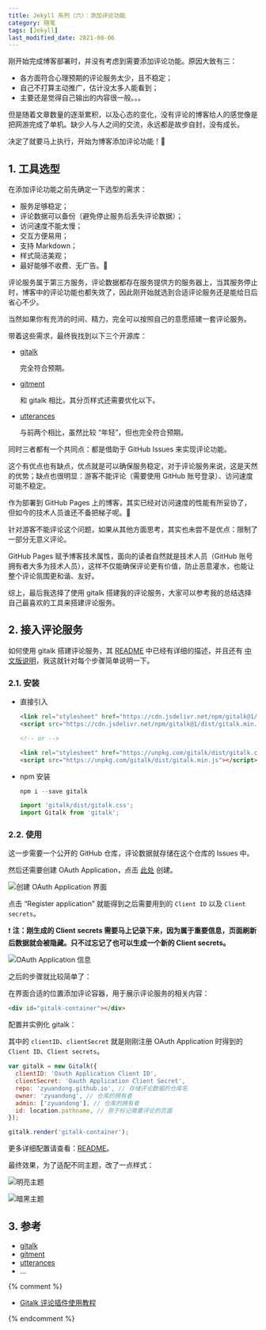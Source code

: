 ```yaml
---
title: Jekyll 系列（六）：添加评论功能
category: 随笔
tags: [Jekyll]
last_modified_date: 2021-08-06
---
```


刚开始完成博客部署时，并没有考虑到需要添加评论功能。原因大致有三：

- 各方面符合心理预期的评论服务太少，且不稳定；
- 自己不打算主动推广，估计没太多人能看到；
- 主要还是觉得自己输出的内容很一般。。。

但是随着文章数量的逐渐累积，以及心态的变化，没有评论的博客给人的感觉像是把网游完成了单机。缺少人与人之间的交流，永远都是故步自封，没有成长。

决定了就要马上执行，开始为博客添加评论功能！🚀

## 1. 工具选型

在添加评论功能之前先确定一下选型的需求：

- 服务足够稳定；
- 评论数据可以备份（避免停止服务后丢失评论数据）；
- 访问速度不能太慢；
- 交互方便易用；
- 支持 Markdown；
- 样式简洁美观；
- 最好能够不收费、无广告。🌚

评论服务属于第三方服务，评论数据都存在服务提供方的服务器上，当其服务停止时，博客中的评论功能也都失效了，因此刚开始就选到合适评论服务还是能给日后省心不少。

当然如果你有充沛的时间、精力，完全可以按照自己的意愿搭建一套评论服务。

带着这些需求，最终我找到以下三个开源库：

- [gitalk](https://github.com/gitalk/gitalk)

  完全符合预期。

- [gitment](https://github.com/imsun/gitment)

  和 gitalk 相比，其分页样式还需要优化以下。

- [utterances](https://github.com/utterance/utterances)

  与前两个相比，虽然比较 “年轻”，但也完全符合预期。

同时三者都有一个共同点：都是借助于 GitHub Issues 来实现评论功能。

这个有优点也有缺点，优点就是可以确保服务稳定，对于评论服务来说，这是天然的优势；缺点也很明显：游客不能评论（需要使用 GitHub 账号登录）、访问速度可能不稳定。

作为部署到 GitHub Pages 上的博客，其实已经对访问速度的性能有所妥协了，但如今的技术人员谁还不备把梯子呢。🚀

针对游客不能评论这个问题，如果从其他方面思考，其实也未尝不是优点：限制了一部分无意义评论。

GitHub Pages 赋予博客技术属性，面向的读者自然就是技术人员（GitHub 账号拥有者大多为技术人员），这样不仅能确保评论更有价值，防止恶意灌水，也能让整个评论氛围更和谐、友好。

综上，最后我选择了使用 gitalk 搭建我的评论服务，大家可以参考我的总结选择自己最喜欢的工具来搭建评论服务。

## 2. 接入评论服务

如何使用 gitalk 搭建评论服务，其 [README](https://github.com/gitalk/gitalk/blob/master/readme.md) 中已经有详细的描述，并且还有 [中文版说明](https://github.com/gitalk/gitalk/blob/master/readme-cn.md)，我这就针对每个步骤简单说明一下。

### 2.1. 安装

- 直接引入

  ```html
  <link rel="stylesheet" href="https://cdn.jsdelivr.net/npm/gitalk@1/dist/gitalk.css" />
  <script src="https://cdn.jsdelivr.net/npm/gitalk@1/dist/gitalk.min.js"></script>

  <!-- or -->

  <link rel="stylesheet" href="https://unpkg.com/gitalk/dist/gitalk.css" />
  <script src="https://unpkg.com/gitalk/dist/gitalk.min.js"></script>
  ```

- npm 安装

  ```javascript
  npm i --save gitalk
  ```

  ```javascript
  import 'gitalk/dist/gitalk.css';
  import Gitalk from 'gitalk';
  ```

### 2.2. 使用

这一步需要一个公开的 GitHub 仓库，评论数据就存储在这个仓库的 Issues 中。

然后还需要创建 OAuth Application，点击 [此处](https://github.com/settings/applications/new) 创建。

![创建 OAuth Application 界面](https://i.loli.net/2021/08/05/sbDxMnPEQ52eqpw.png)

点击 “Register application” 就能得到之后需要用到的 `Client ID` 以及 `Client secrets`。

❗ **注：刚生成的 Client secrets 需要马上记录下来，因为属于重要信息，页面刷新后数据就会被隐藏。只不过忘记了也可以生成一个新的 Client secrets。**

![OAuth Application 信息](https://i.loli.net/2021/08/05/VX8KxSFWkQnDAMw.png)

之后的步骤就比较简单了：

在界面合适的位置添加评论容器，用于展示评论服务的相关内容：

```html
<div id="gitalk-container"></div>
```

配置并实例化 gitalk：

其中的 `clientID`、`clientSecret` 就是刚刚注册 OAuth Application 时得到的 `Client ID`、`Client secrets`。

```javascript
var gitalk = new Gitalk({
  clientID: 'Oauth Application Client ID',
  clientSecret: 'Oauth Application Client Secret',
  repo: 'zyuandong.github.io', // 存储评论数据的仓库名
  owner: 'zyuandong', // 仓库的拥有者
  admin: ['zyuandong'], // 仓库的拥有者
  id: location.pathname, // 用于标记需要评论的页面
});

gitalk.render('gitalk-container');
```

更多详细配置请查看：[README](https://github.com/gitalk/gitalk/blob/master/readme.md)。

最终效果，为了适配不同主题，改了一点样式：

![明亮主题](https://i.loli.net/2021/08/05/TnySBPkImFLztdH.png)

![暗黑主题](https://i.loli.net/2021/08/05/DzavpgOEjC9Xyhf.png)

## 3. 参考

- [gitalk](https://github.com/gitalk/gitalk)
- [gitment](https://github.com/imsun/gitment)
- [utterances](https://github.com/utterance/utterances)
- ...

{% comment %}

- [Gitalk 评论插件使用教程](https://segmentfault.com/a/1190000018072952)

{% endcomment %}
